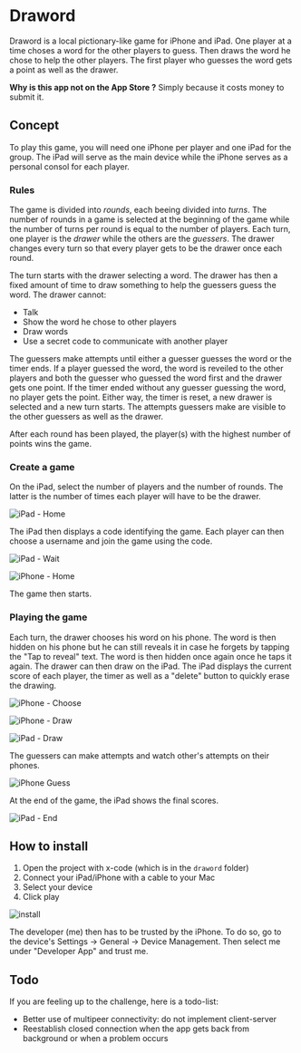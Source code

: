 # Draword
Draword is a local pictionary-like game for iPhone and iPad. One player at a time choses a word for the other players to guess. Then draws the word he chose to help the other players. The first player who guesses the word gets a point as well as the drawer.

**Why is this app not on the App Store ?** Simply because it costs money to submit it.

## Concept

To play this game, you will need one iPhone per player and one iPad for the group. The iPad will serve as the main device while the iPhone serves as a personal consol for each player.

### Rules

The game is divided into *rounds*, each beeing divided into *turns*. The number of rounds in a game is selected at the beginning of the game while the number of turns per round is equal to the number of players. Each turn, one player is the *drawer* while the others are the *guessers*. The drawer changes every turn so that every player gets to be the drawer once each round.

The turn starts with the drawer selecting a word. The drawer has then a fixed amount of time to draw something to help the guessers guess the word. The drawer cannot:

* Talk
* Show the word he chose to other players
* Draw words
* Use a secret code to communicate with another player

The guessers make attempts until either a guesser guesses the word or the timer ends. If a player guessed the word, the word is reveiled to the other players and both the guesser who guessed the word first and the drawer gets one point. If the timer ended without any guesser guessing the word, no player gets the point. Either way, the timer is reset, a new drawer is selected and a new turn starts. The attempts guessers make are visible to the other guessers as well as the drawer.

After each round has been played, the player(s) with the highest number of points wins the game.

### Create a game

On the iPad, select the number of players and the number of rounds. The latter is the number of times each player will have to be the drawer.

![iPad - Home](screenshots/iPad%20-%20Home.png)

The iPad then displays a code identifying the game. Each player can then choose a username and join the game using the code.

![iPad - Wait](screenshots/iPad%20-%20Wait.png)

![iPhone - Home](screenshots/iPhone%20-%20Home.png)

The game then starts.

### Playing the game

Each turn, the drawer chooses his word on his phone. The word is then hidden on his phone but he can still reveals it in case he forgets by tapping the "Tap to reveal" text. The word is then hidden once again once he taps it again. The drawer can then draw on the iPad. The iPad displays the current score of each player, the timer as well as a "delete" button to quickly erase the drawing.

![iPhone - Choose](screenshots/iPhone%20-%20Choose.png)

![iPhone - Draw](screenshots/iPhone%20-%20Draw.png)

![iPad - Draw](screenshots/iPad%20-%20Draw.png)

The guessers can make attempts and watch other's attempts on their phones.

![iPhone Guess](screenshots/iPhone%20-%20Guess.png)

At the end of the game, the iPad shows the final scores.

![iPad - End](screenshots/iPad%20-%20End.png)

## How to install

1. Open the project with x-code (which is in the `draword` folder)
2. Connect your iPad/iPhone with a cable to your Mac
3. Select your device
4. Click play

![install](screenshots/install.png)

The developer (me) then has to be trusted by the iPhone. To do so, go to the device's Settings → General → Device Management. Then select me under "Developer App" and trust me.

## Todo

If you are feeling up to the challenge, here is a todo-list:

* Better use of multipeer connectivity: do not implement client-server
* Reestablish closed connection when the app gets back from background or when a problem occurs

